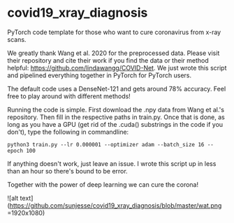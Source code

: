 # covid19_xray_diagnosis
PyTorch code template for those who want to cure coronavirus from x-ray scans.

We greatly thank Wang et al. 2020 for the preprocessed data. Please visit their repository and cite their work if you find the data or their method helpful: https://github.com/lindawangg/COVID-Net.
We just wrote this script and pipelined everything together in PyTorch for PyTorch users.

The default code uses a DenseNet-121 and gets around 78% accuracy. Feel free to play around with different methods!

Running the code is simple. First download the .npy data from Wang et al.'s repository. Then fill in the respective paths in train.py.
Once that is done, as long as you have a GPU (get rid of the .cuda() substrings in the code if you don't), type the following in commandline:

```
python3 train.py --lr 0.000001 --optimizer adam --batch_size 16 --epoch 100
```

If anything doesn't work, just leave an issue. I wrote this script up in less than an hour so there's bound to be error.

Together with the power of deep learning we can cure the corona!

![alt text](https://github.com/sunjesse/covid19_xray_diagnosis/blob/master/wat.png =1920x1080)
